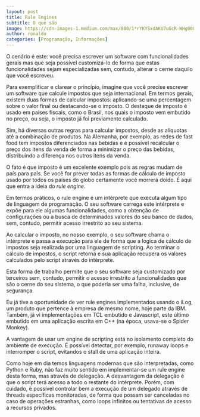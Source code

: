 ```yaml
---
layout: post
title: Rule Engines
subtitle: O que são
image: https://cdn-images-1.medium.com/max/800/1*rYKYSxdAKU7uGcR-WHg00Q.jpeg
author: ronaldo
categories: [Programação, Informações]
---
```


O cenário é este: você precisa escrever um software com funcionalidades gerais
mas que seja possível customizá-lo de forma que estas funcionalidades sejam
especializadas sem, contudo, alterar o cerne daquilo que você escreveu.

Para exemplificar e clarear o princípio, imagine que você precise escrever um
software que calcule impostos que seja internacional. Em termos gerais, existem
duas formas de calcular impostos: aplicando-se uma percentagem sobre o valor
final ou destacando-se o imposto. O destaque de imposto é usado em países
fiscais, como o Brasil, nos quais o imposto vem embutido no preço, ou seja, o
imposto já foi previamente calculado.

Sim, há diversas outras regras para calcular impostos, desde as alíquotas até a
combinação de produtos. Na Alemanha, por exemplo, as redes de fast food tem
impostos diferenciados nas bebidas e é possível recalcular o preço dos itens da
venda de forma a minimizar o preço das bebidas, distribuindo a diferença nos
outros itens da venda.

O fato é que imposto é um excelente exemplo pois as regras mudam de país para
país. Se você for prever todas as formas de cálculo de imposto usado por todos
os países do globo certamente você morrerá doido. É aqui que entra a ideia do
*rule engine*.

Em termos práticos, o rule engine é um intérprete que executa algum tipo de
linguagem de programação. O seu software carrega este intérprete e expõe para
ele algumas funcionalidades, como a obtenção de configurações ou a busca de
determinados valores do seu banco de dados, sem, contudo, permitir acesso
irrestrito ao seu sistema.

Ao calcular o imposto, no nosso exemplo, o seu software chama o intérprete e
passa a execução para ele de forma que a lógica de cálculo de impostos seja
realizada por uma linguagem de scripting. Ao terminar o cálculo de impostos, o
script retorna e sua aplicação recupera os valores calculados pelo script
através do intérprete.

Esta forma de trabalho permite que o seu software seja customizado por terceiros
sem, contudo, permitir o acesso irrestrito a funcionalidades que são o cerne do
seu sistema, o que poderia ser uma falha, inclusive, de segurança.

Eu já tive a oportunidade de ver rule engines implementados usando o iLog, um
produto que pertence à empresa de mesmo nome, hoje parte da IBM. Também, já vi
implementações em TCL embutido e Javascript, este último embutido em uma
aplicação escrita em C++ (na época, usava-se o Spider Monkey).

A vantagem de usar um engine de scripting está no isolamento completo do
ambiente de execução. É possível detectar, por exemplo, runaway loops e
interromper o script, evitandos o stall de uma aplicação inteira.

Como hoje em dia temos linguagens modernas que são interpretadas, como Python e
Ruby, não faz muito sentido em implementar-se um rule engine desta forma, mas
através de delegação. A desvantagem da delegação é que o script terá acesso a
todo o restante do intérprete. Porém, com cuidado, é possível controlar bem a
execução de um delegado através de threads específicas monitoradas, de forma que
possam ser canceladas no caso de operações estranhas, como loops infinitos ou
tentativas de acesso a recursos privados.
